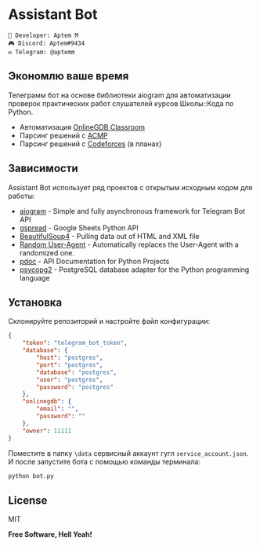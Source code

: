 # Assistant Bot

```
🔱 Developer: Aptem M
🎮 Discord: Aptem#9434
✉️ Telegram: @aptemm
```

## Экономлю ваше время

Телеграмм бот на основе библиотеки aiogram для автоматизации проверок 
практических работ слушателей курсов Школы::Кода по Python.

- Автоматизация [OnlineGDB Classroom]
- Парсинг решений с [ACMP]
- Парсинг решений с [Codeforces] (в планах)

## Зависимости

Assistant Bot использует ряд проектов с открытым исходным кодом для работы:
- [aiogram] - Simple and fully asynchronous framework for Telegram Bot API
- [gspread] - Google Sheets Python API
- [BeautifulSoup4] - Pulling data out of HTML and XML file
- [Random User-Agent] - Automatically replaces the User-Agent with a randomized one.
- [pdoc] - API Documentation for Python Projects
- [psycopg2] - PostgreSQL database adapter for the Python programming language

## Установка

Склонируйте репозиторий и настройте файл конфигурации:

```json
{
    "token": "telegram_bot_token",
    "database": {
        "host": "postgres",
        "port": "postgres",
        "database": "postgres",
        "user": "postgres",
        "password": "postgres"
    },
    "onlinegdb": {
        "email": "",
        "password": ""
    },
    "owner": 11111
}
```

Поместите в папку `\data` сервисный аккаунт гугл `service_account.json`.
И после запустите бота с помощью команды терминала:
```sh
python bot.py
```

## License

MIT

**Free Software, Hell Yeah!**

[//]: # (These are reference links used in the body of this note and get stripped out when the markdown processor does its job. There is no need to format nicely because it shouldn't be seen. Thanks SO - http://stackoverflow.com/questions/4823468/store-comments-in-markdown-syntax)

   [OnlineGDB Classroom]: <https://www.onlinegdb.com/classroom>
   [ACMP]: <https://acmp.ru/>
   [Codeforces]: <https://codeforces.com/>
   [BeautifulSoup4]: <https://github.com/wention/BeautifulSoup4>
   [Random User-Agent]: <https://github.com/tarampampam/random-user-agent>
   [aiogram]: <https://github.com/aiogram/aiogram>
   [gspread]: <https://github.com/burnash/gspread>
   [pdoc]: <https://github.com/mitmproxy/pdoc>
   [psycopg2]: <https://github.com/psycopg/psycopg2>
